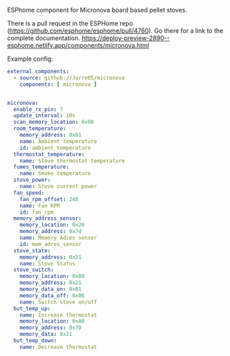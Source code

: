 ESPhome component for Micronova board based pellet stoves. 

There is a pull request in the ESPHome repo (https://github.com/esphome/esphome/pull/4760). Go there for a link to the complete documentation.
https://deploy-preview-2890--esphome.netlify.app/components/micronova.html

Example config:
```yaml
external_components:
  - source: github://Jorre05/micronova
    components: [ micronova ]


micronova:
  enable_rx_pin: 7
  update_interval: 10s
  scan_memory_location: 0x00
  room_temperature:
    memory_address: 0x01
    name: Ambient temperature
    id: ambient_temperature
  thermostat_temperature:
    name: Stove thermostat temperature
  fumes_temperature:
    name: Smoke temperature
  stove_power:
    name: Stove current power
  fan_speed:
    fan_rpm_offset: 240
    name: Fan RPM
    id: fan_rpm
  memory_address_sensor:
    memory_location: 0x20
    memory_address: 0x7d
    name: Memory Adres sensor
    id: mem_adres_sensor
  stove_state:
    memory_address: 0x21
    name: Stove Status
  stove_switch:
    memory_location: 0x80
    memory_address: 0x21
    memory_data_on: 0x01
    memory_data_off: 0x06
    name: Switch stove on/off
  but_temp_up:
    name: Increase thermostat
    memory_location: 0xA0
    memory_address: 0x7D
    memory_data: 0x21
  but_temp_down:
    name: Decrease thermostat
```
